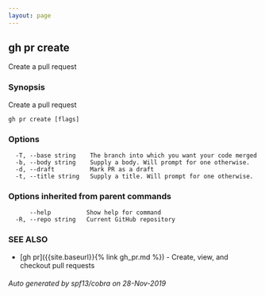 ```yaml
---
layout: page
---
```


## gh pr create

Create a pull request

### Synopsis

Create a pull request

```
gh pr create [flags]
```

### Options

```
  -T, --base string    The branch into which you want your code merged
  -b, --body string    Supply a body. Will prompt for one otherwise.
  -d, --draft          Mark PR as a draft
  -t, --title string   Supply a title. Will prompt for one otherwise.
```

### Options inherited from parent commands

```
      --help          Show help for command
  -R, --repo string   Current GitHub repository
```

### SEE ALSO

* [gh pr]({{site.baseurl}}{% link gh_pr.md %})	 - Create, view, and checkout pull requests

###### Auto generated by spf13/cobra on 28-Nov-2019
